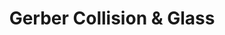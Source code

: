 ---
title: "Gerber Collision & Glass"
url: /lafayette/gerber-collision-und-glass-fairfield-court/
shop: Autowerkstatt
---